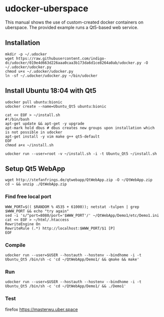 # udocker-uberspace
This manual shows the use of custom-created docker containers on uberspace.
The provided example runs a Qt5-based web service.

## Installation
```
mkdir -p ~/.udocker
wget https://raw.githubusercontent.com/indigo-dc/udocker/019e4d663d226aaa0caa3b173da6d1ce8264a0ab/udocker.py -O ~/.udocker/udocker.py
chmod u+x ~/.udocker/udocker.py
ln -sf ~/.udocker/udocker.py ~/bin/udocker
```

## Install Ubuntu 18:04 with Qt5
```
udocker pull ubuntu:bionic
udocker create --name=Ubuntu_Qt5 ubuntu:bionic

cat << EOF > ~/install.sh
#!/bin/bash
apt-get update && apt-get -y upgrade
apt-mark hold dbus # dbus creates new groups upon installation which is not possible in udocker
apt-get install -y vim make g++ qt5-default
EOF
chmod a+x ~/install.sh

udocker run --user=root -v ~/install.sh -i -t Ubuntu_Qt5 ~/install.sh
```

## Setup Qt5 WebApp
```
wget http://stefanfrings.de/qtwebapp/QtWebApp.zip -O ~/QtWebApp.zip
cd ~ && unzip ./QtWebApp.zip
```

### Find free local port
```
WWW_PORT=$(( $RANDOM % 4535 + 61000)); netstat -tulpen | grep $WWW_PORT && echo "try again"
sed -i 's/^port=8080/port='$WWW_PORT'/' ~/QtWebApp/Demo1/etc/Demo1.ini
cat << EOF > ~/html/.htaccess
RewriteEngine On
RewriteRule (.*) http://localhost:$WWW_PORT/$1 [P]
EOF
```

### Compile
```
udocker run --user=$USER --hostauth --hostenv --bindhome -i -t Ubuntu_Qt5 /bin/sh -c 'cd ~/QtWebApp/Demo1/ && qmake && make'
```

### Run
```
udocker run --user=$USER --hostauth --hostenv --bindhome -i -t Ubuntu_Qt5 /bin/sh -c 'cd ~/QtWebApp/Demo1/ && ./Demo1'
```
### Test
firefox https://masterwu.uber.space

